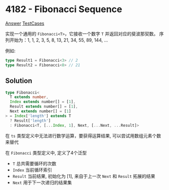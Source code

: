 # 4182 - Fibonacci Sequence

[Answer](https://github.com/lybenson/ts-checker/blob/master/src/4182-medium-fibonacci-sequence/template.ts) [TestCases](https://github.com/lybenson/ts-checker/blob/master/src/4182-medium-fibonacci-sequence/test-cases.ts)

实现一个通用的 `Fibonacci<T>`，它接收一个数字 `T` 并返回对应的斐波那契数。 序列开始为：1, 1, 2, 3, 5, 8, 13, 21, 34, 55, 89, 144, ...

例如:

```ts
type Result1 = Fibonacci<3> // 2
type Result2 = Fibonacci<8> // 21
```

## Solution

```ts
type Fibonacci<
  T extends number,
  Index extends number[] = [1],
  Result extends number[] = [1],
  Next extends number[] = [1]
> = Index['length'] extends T
  ? Result['length']
  : Fibonacci<T, [...Index, 1], Next, [...Next, ...Result]>
```

在 `ts` 类型定义中无法进行数学运算，要获得运算结果, 可以尝试用数组元素个数来替代

在 `Fibonacci` 类型定义中, 定义了4个泛型

- `T` 总共需要循环的次数
- `Index` 当前循环索引
- `Result` 当前结果, 初始化为 [1], 来自于上一次 `Next` 和 `Result` 拓展的结果
- `Next` 用于下一次递归的结果集

